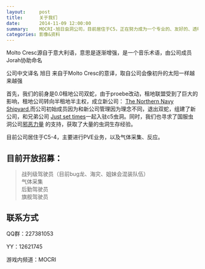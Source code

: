 ```yaml
---
layout:     post
title:      关于我们
date:       2014-11-09 12:00:00
summary:    MOCRI-旭日虫洞公司，目前居住于C5，正在努力成为一个专业的、友好的、透明的虫洞公司
categories: 影像&资料
---
```


Molto Cresc源自于意大利语，意思是逐渐增强，是一个音乐术语，由公司成员Jorah协助命名 

公司中文译名 旭日 来自于Molto Cresc的意译，取自公司会像初升的太阳一样越来越强 

首先，我们的前身是0.0租地公司双蛇，由于proebe改动，租地联盟受到了巨大的影响，租地公司转向半租地半主权，成立新公司： <a href="http://bbs.eve-china.com/forum.php?mod=viewthread&tid=630488&extra=page%3D1">The Northern Navy Shipyard</a>,而公司初始成员因为和新公司管理因为理念不同，退出双蛇，组建了新公司，和兄弟公司 <a href="http://bbs.eve-china.com/forum.php?mod=viewthread&tid=586550&extra=page%3D1">Just set times</a>一起入驻c5虫洞。同时，我们也寻求了国服虫洞公司<a href="http://bbs.eve-china.com/forum.php?mod=viewthread&tid=608775&extra=page%3D1">邪恶力量</a> 的支持，获取了大量的虫洞生存经验。 

目前公司居住于C5-4，主要进行PVE业务，以及气体采集、反应。

## 目前开放招募：

>战列级驾驶员（目前bug龙、海灾、姐妹会混装队伍）<br>
>气体采集<br>
>后勤驾驶员<br>
>旗舰驾驶员<br>

## 联系方式

QQ群：227381053 

YY：12621745

游戏内频道：MOCRI
